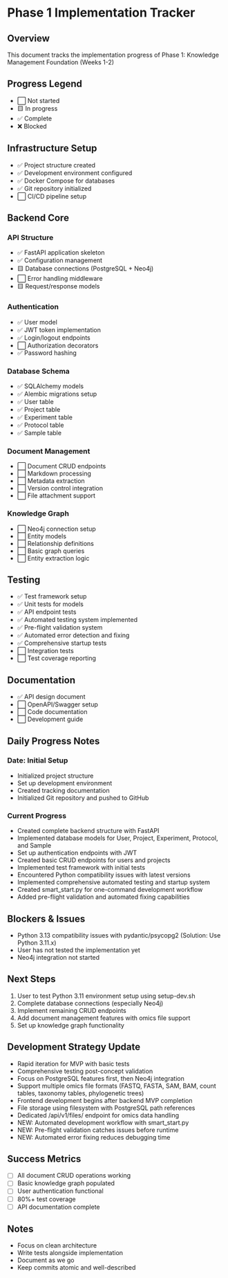 # Phase 1 Implementation Tracker

## Overview
This document tracks the implementation progress of Phase 1: Knowledge Management Foundation (Weeks 1-2)

## Progress Legend
- ⬜ Not started
- 🟨 In progress
- ✅ Complete
- ❌ Blocked

## Infrastructure Setup
- ✅ Project structure created
- ✅ Development environment configured
- ✅ Docker Compose for databases
- ✅ Git repository initialized
- ⬜ CI/CD pipeline setup

## Backend Core
### API Structure
- ✅ FastAPI application skeleton
- ✅ Configuration management
- 🟨 Database connections (PostgreSQL + Neo4j)
- ⬜ Error handling middleware
- 🟨 Request/response models

### Authentication
- ✅ User model
- ✅ JWT token implementation
- ✅ Login/logout endpoints
- ⬜ Authorization decorators
- ✅ Password hashing

### Database Schema
- ✅ SQLAlchemy models
- ✅ Alembic migrations setup
- ✅ User table
- ✅ Project table
- ✅ Experiment table
- ✅ Protocol table
- ✅ Sample table

### Document Management
- ⬜ Document CRUD endpoints
- ⬜ Markdown processing
- ⬜ Metadata extraction
- ⬜ Version control integration
- ⬜ File attachment support

### Knowledge Graph
- ⬜ Neo4j connection setup
- ⬜ Entity models
- ⬜ Relationship definitions
- ⬜ Basic graph queries
- ⬜ Entity extraction logic

## Testing
- ✅ Test framework setup
- ✅ Unit tests for models
- ✅ API endpoint tests
- ✅ Automated testing system implemented
- ✅ Pre-flight validation system
- ✅ Automated error detection and fixing
- ✅ Comprehensive startup tests
- ⬜ Integration tests
- ⬜ Test coverage reporting

## Documentation
- ✅ API design document
- ⬜ OpenAPI/Swagger setup
- ⬜ Code documentation
- ⬜ Development guide

## Daily Progress Notes

### Date: Initial Setup
- Initialized project structure
- Set up development environment
- Created tracking documentation
- Initialized Git repository and pushed to GitHub

### Current Progress
- Created complete backend structure with FastAPI
- Implemented database models for User, Project, Experiment, Protocol, and Sample
- Set up authentication endpoints with JWT
- Created basic CRUD endpoints for users and projects
- Implemented test framework with initial tests
- Encountered Python compatibility issues with latest versions
- Implemented comprehensive automated testing and startup system
- Created smart_start.py for one-command development workflow
- Added pre-flight validation and automated fixing capabilities

## Blockers & Issues
- Python 3.13 compatibility issues with pydantic/psycopg2 (Solution: Use Python 3.11.x)
- User has not tested the implementation yet
- Neo4j integration not started

## Next Steps
1. User to test Python 3.11 environment setup using setup-dev.sh
2. Complete database connections (especially Neo4j)
3. Implement remaining CRUD endpoints
4. Add document management features with omics file support
5. Set up knowledge graph functionality

## Development Strategy Update
- Rapid iteration for MVP with basic tests
- Comprehensive testing post-concept validation
- Focus on PostgreSQL features first, then Neo4j integration
- Support multiple omics file formats (FASTQ, FASTA, SAM, BAM, count tables, taxonomy tables, phylogenetic trees)
- Frontend development begins after backend MVP completion
- File storage using filesystem with PostgreSQL path references
- Dedicated /api/v1/files/ endpoint for omics data handling
- NEW: Automated development workflow with smart_start.py
- NEW: Pre-flight validation catches issues before runtime
- NEW: Automated error fixing reduces debugging time

## Success Metrics
- [ ] All document CRUD operations working
- [ ] Basic knowledge graph populated
- [ ] User authentication functional
- [ ] 80%+ test coverage
- [ ] API documentation complete

## Notes
- Focus on clean architecture
- Write tests alongside implementation
- Document as we go
- Keep commits atomic and well-described